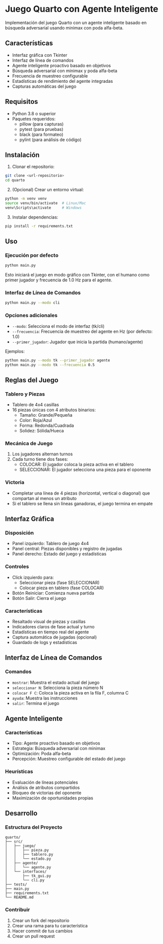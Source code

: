 # Juego Quarto con Agente Inteligente

Implementación del juego Quarto con un agente inteligente basado en búsqueda adversarial usando minimax con poda alfa-beta.

## Características

- Interfaz gráfica con Tkinter
- Interfaz de línea de comandos
- Agente inteligente proactivo basado en objetivos
- Búsqueda adversarial con minimax y poda alfa-beta
- Frecuencia de muestreo configurable
- Estadísticas de rendimiento del agente integradas
- Capturas automáticas del juego

## Requisitos

- Python 3.8 o superior
- Paquetes requeridos:
  - pillow (para capturas)
  - pytest (para pruebas)
  - black (para formateo)
  - pylint (para análisis de código)

## Instalación

1. Clonar el repositorio:
```bash
git clone <url-repositorio>
cd quarto
```

2. (Opcional) Crear un entorno virtual:
```bash
python -m venv venv
source venv/bin/activate  # Linux/Mac
venv\Scripts\activate     # Windows
```

3. Instalar dependencias:
```bash
pip install -r requirements.txt
```

## Uso

### Ejecución por defecto
```bash
python main.py
```
Esto iniciará el juego en modo gráfico con Tkinter, con el humano como primer jugador y frecuencia de 1.0 Hz para el agente.

### Interfaz de Línea de Comandos
```bash
python main.py --modo cli
```

### Opciones adicionales
- `--modo`: Selecciona el modo de interfaz (tk/cli)
- `--frecuencia`: Frecuencia de muestreo del agente en Hz (por defecto: 1.0)
- `--primer_jugador`: Jugador que inicia la partida (humano/agente)

Ejemplos:
```bash
python main.py --modo tk --primer_jugador agente
python main.py --modo tk --frecuencia 0.5
```

## Reglas del Juego

### Tablero y Piezas
- Tablero de 4x4 casillas
- 16 piezas únicas con 4 atributos binarios:
  - Tamaño: Grande/Pequeña
  - Color: Roja/Azul
  - Forma: Redonda/Cuadrada
  - Solidez: Sólida/Hueca

### Mecánica de Juego
1. Los jugadores alternan turnos
2. Cada turno tiene dos fases:
   - COLOCAR: El jugador coloca la pieza activa en el tablero
   - SELECCIONAR: El jugador selecciona una pieza para el oponente

### Victoria
- Completar una línea de 4 piezas (horizontal, vertical o diagonal) que compartan al menos un atributo
- Si el tablero se llena sin líneas ganadoras, el juego termina en empate

## Interfaz Gráfica

### Disposición
- Panel izquierdo: Tablero de juego 4x4
- Panel central: Piezas disponibles y registro de jugadas
- Panel derecho: Estado del juego y estadísticas

### Controles
- Click izquierdo para:
  - Seleccionar pieza (fase SELECCIONAR)
  - Colocar pieza en tablero (fase COLOCAR)
- Botón Reiniciar: Comienza nueva partida
- Botón Salir: Cierra el juego

### Características
- Resaltado visual de piezas y casillas
- Indicadores claros de fase actual y turno
- Estadísticas en tiempo real del agente
- Captura automática de jugadas (opcional)
- Guardado de logs y estadísticas

## Interfaz de Línea de Comandos

### Comandos
- `mostrar`: Muestra el estado actual del juego
- `seleccionar N`: Selecciona la pieza número N
- `colocar F C`: Coloca la pieza activa en la fila F, columna C
- `ayuda`: Muestra las instrucciones
- `salir`: Termina el juego

## Agente Inteligente

### Características
- Tipo: Agente proactivo basado en objetivos
- Estrategia: Búsqueda adversarial con minimax
- Optimización: Poda alfa-beta
- Percepción: Muestreo configurable del estado del juego

### Heurísticas
- Evaluación de líneas potenciales
- Análisis de atributos compartidos
- Bloqueo de victorias del oponente
- Maximización de oportunidades propias

## Desarrollo

### Estructura del Proyecto
```
quarto/
├── src/
│   ├── juego/
│   │   ├── pieza.py
│   │   ├── tablero.py
│   │   └── estado.py
│   ├── agente/
│   │   └── agente.py
│   └── interfaces/
│       ├── tk_gui.py
│       └── cli.py
├── tests/
├── main.py
├── requirements.txt
└── README.md
```

### Contribuir
1. Crear un fork del repositorio
2. Crear una rama para tu característica
3. Hacer commit de tus cambios
4. Crear un pull request
